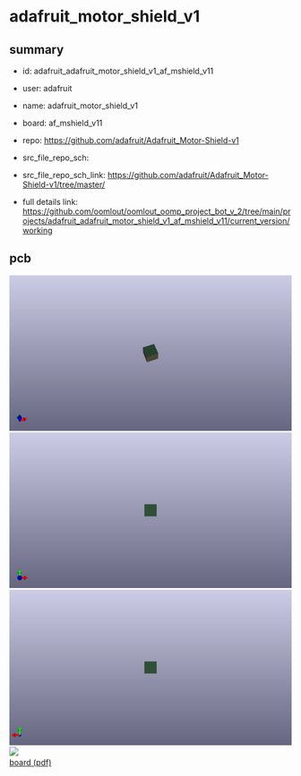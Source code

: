 # adafruit_motor_shield_v1
 
## summary 
* id: adafruit_adafruit_motor_shield_v1_af_mshield_v11
* user: adafruit
* name: adafruit_motor_shield_v1
* board: af_mshield_v11
* repo: https://github.com/adafruit/Adafruit_Motor-Shield-v1



* src_file_repo_sch: 
* src_file_repo_sch_link: https://github.com/adafruit/Adafruit_Motor-Shield-v1/tree/master/
* full details link: https://github.com/oomlout/oomlout_oomp_project_bot_v_2/tree/main/projects/adafruit_adafruit_motor_shield_v1_af_mshield_v11/current_version/working  


## pcb  
![](working_3d_600.png) 
![](working_3d_front_600.png)  
![](working_3d_back_600.png)  
![](working_600.png)  
[board (pdf)](working.pdf)  




